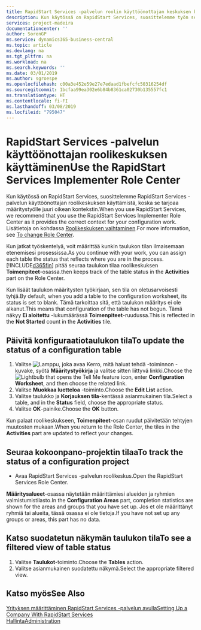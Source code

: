 ```yaml
---
title: RapidStart Services -palvelun roolin käyttöönottajan keskuksen käyttäminen | Microsoft Docs
description: Kun käytössä on RapidStart Services, suosittelemme työn seuraamista ja RapidStart Services -palvelun käyttöönottajan roolikeskuksen käyttämistä, koska se tarjoaa määritystyölle juuri oikean kontekstin.
services: project-madeira
documentationcenter: ''
author: SorenGP
ms.service: dynamics365-business-central
ms.topic: article
ms.devlang: na
ms.tgt_pltfrm: na
ms.workload: na
ms.search.keywords: ''
ms.date: 03/01/2019
ms.author: sgroespe
ms.openlocfilehash: c00a3e452e59e27e7edaad1fbefcfc50316254df
ms.sourcegitcommit: 1bcfaa99ea302e6b84b8361ca02730b135557fc1
ms.translationtype: HT
ms.contentlocale: fi-FI
ms.lasthandoff: 03/08/2019
ms.locfileid: "795047"
---
```

# <a name="use-the-rapidstart-services-implementer-role-center"></a><span data-ttu-id="c7087-103">RapidStart Services -palvelun käyttöönottajan roolikeskuksen käyttäminen</span><span class="sxs-lookup"><span data-stu-id="c7087-103">Use the RapidStart Services Implementer Role Center</span></span>
<span data-ttu-id="c7087-104">Kun käytössä on RapidStart Services, suosittelemme RapidStart Services -palvelun käyttöönottajan roolikeskuksen käyttämistä, koska se tarjoaa määritystyölle juuri oikean kontekstin.</span><span class="sxs-lookup"><span data-stu-id="c7087-104">When you use RapidStart Services, we recommend that you use the RapidStart Services Implementer Role Center as it provides the correct context for your configuration work.</span></span> <span data-ttu-id="c7087-105">Lisätietoja on kohdassa [Roolikeskuksen vaihtaminen](ui-change-basic-settings.md#to-change-role-center).</span><span class="sxs-lookup"><span data-stu-id="c7087-105">For more information, see [To change Role Center](ui-change-basic-settings.md#to-change-role-center).</span></span>

<span data-ttu-id="c7087-106">Kun jatkat työskentelyä, voit määrittää kunkin taulukon tilan ilmaisemaan etenemisesi prosessissa.</span><span class="sxs-lookup"><span data-stu-id="c7087-106">As you continue with your work, you can assign each table the status that reflects where you are in the process.</span></span> [!INCLUDE[d365fin](includes/d365fin_md.md)] <span data-ttu-id="c7087-107">pitää seuraa taulukon tilaa roolikeskuksen **Toimenpiteet**-osassa.</span><span class="sxs-lookup"><span data-stu-id="c7087-107">then keeps track of the table status in the **Activities** part on the Role Center.</span></span>  

<span data-ttu-id="c7087-108">Kun lisäät taulukon määritysten työkirjaan, sen tila on oletusarvoisesti tyhjä.</span><span class="sxs-lookup"><span data-stu-id="c7087-108">By default, when you add a table to the configuration worksheet, its status is set to blank.</span></span> <span data-ttu-id="c7087-109">Tämä tarkoittaa sitä, että taulukon määritys ei ole alkanut.</span><span class="sxs-lookup"><span data-stu-id="c7087-109">This means that configuration of the table has not begun.</span></span> <span data-ttu-id="c7087-110">Tämä näkyy **Ei aloitettu** -lukumäärässä **Toimenpiteet**-ruudussa.</span><span class="sxs-lookup"><span data-stu-id="c7087-110">This is reflected in the **Not Started** count in the **Activities** tile.</span></span>  

## <a name="to-update-the-status-of-a-configuration-table"></a><span data-ttu-id="c7087-111">Päivitä konfiguraatiotaulukon tila</span><span class="sxs-lookup"><span data-stu-id="c7087-111">To update the status of a configuration table</span></span>  
1.  <span data-ttu-id="c7087-112">Valitse ![Lamppu, joka avaa Kerro, mitä haluat tehdä -toiminnon](media/ui-search/search_small.png "Kerro, mitä haluat tehdä") -kuvake, syötä **Määritystyökirja** ja valitse sitten liittyvä linkki.</span><span class="sxs-lookup"><span data-stu-id="c7087-112">Choose the ![Lightbulb that opens the Tell Me feature](media/ui-search/search_small.png "Tell me what you want to do") icon, enter **Configuration Worksheet**, and then choose the related link.</span></span>  
2.  <span data-ttu-id="c7087-113">Valitse **Muokkaa luetteloa** -toiminto.</span><span class="sxs-lookup"><span data-stu-id="c7087-113">Choose the **Edit List** action.</span></span>  
3.  <span data-ttu-id="c7087-114">Valitse taulukko ja **Korjauksen tila**-kentässä asianmukainen tila.</span><span class="sxs-lookup"><span data-stu-id="c7087-114">Select a table, and in the **Status** field, choose the appropriate status.</span></span>  
4.  <span data-ttu-id="c7087-115">Valitse **OK**-painike.</span><span class="sxs-lookup"><span data-stu-id="c7087-115">Choose the **OK** button.</span></span>  

<span data-ttu-id="c7087-116">Kun palaat roolikeskukseen, **Toimenpiteet**-osan ruudut päivitetään tehtyjen muutosten mukaan.</span><span class="sxs-lookup"><span data-stu-id="c7087-116">When you return to the Role Center, the tiles in the **Activities** part are updated to reflect your changes.</span></span>  

## <a name="to-track-the-status-of-a-configuration-project"></a><span data-ttu-id="c7087-117">Seuraa kokoonpano-projektin tilaa</span><span class="sxs-lookup"><span data-stu-id="c7087-117">To track the status of a configuration project</span></span>  
- <span data-ttu-id="c7087-118">Avaa RapidStart Services -palvelun roolikeskus.</span><span class="sxs-lookup"><span data-stu-id="c7087-118">Open the RapidStart Services Role Center.</span></span>  

<span data-ttu-id="c7087-119">**Määritysalueet**-osassa näytetään määrittämiesi alueiden ja ryhmien valmistumistilasto.</span><span class="sxs-lookup"><span data-stu-id="c7087-119">In the **Configuration Areas** part, completion statistics are shown for the areas and groups that you have set up.</span></span> <span data-ttu-id="c7087-120">Jos et ole määrittänyt ryhmiä tai alueita, tässä osassa ei ole tietoja.</span><span class="sxs-lookup"><span data-stu-id="c7087-120">If you have not set up any groups or areas, this part has no data.</span></span>  

## <a name="to-see-a-filtered-view-of-table-status"></a><span data-ttu-id="c7087-121">Katso suodatetun näkymän taulukon tila</span><span class="sxs-lookup"><span data-stu-id="c7087-121">To see a filtered view of table status</span></span>  
1. <span data-ttu-id="c7087-122">Valitse **Taulukot**-toiminto.</span><span class="sxs-lookup"><span data-stu-id="c7087-122">Choose the **Tables** action.</span></span>  
2. <span data-ttu-id="c7087-123">Valitse asianmukainen suodatettu näkymä.</span><span class="sxs-lookup"><span data-stu-id="c7087-123">Select the appropriate filtered view.</span></span>  

## <a name="see-also"></a><span data-ttu-id="c7087-124">Katso myös</span><span class="sxs-lookup"><span data-stu-id="c7087-124">See Also</span></span>  
[<span data-ttu-id="c7087-125">Yrityksen määrittäminen RapidStart Services -palvelun avulla</span><span class="sxs-lookup"><span data-stu-id="c7087-125">Setting Up a Company With RapidStart Services</span></span>](admin-set-up-a-company-with-rapidstart.md)  
[<span data-ttu-id="c7087-126">Hallinta</span><span class="sxs-lookup"><span data-stu-id="c7087-126">Administration</span></span>](admin-setup-and-administration.md)
